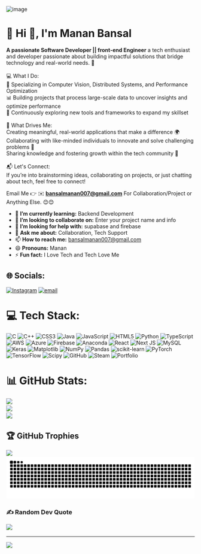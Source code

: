 ![image](https://github.com/user-attachments/assets/6eaf1d2d-3b0c-4e6c-82a8-525e642462b1)

# 💫 Hi 👋, I'm Manan Bansal
**A passionate Software Developer || front-end Engineer**
 a tech enthusiast and developer passionate about building impactful solutions that bridge technology and real-world needs. 🚀<br><br>💻 What I Do:<br>🤖 Specializing in Computer Vision, Distributed Systems, and Performance Optimization<br>📊 Building projects that process large-scale data to uncover insights and optimize performance<br>🌱 Continuously exploring new tools and frameworks to expand my skillset<br><br>🎯 What Drives Me:<br>Creating meaningful, real-world applications that make a difference 🌍<br>Collaborating with like-minded individuals to innovate and solve challenging problems 🤝<br>Sharing knowledge and fostering growth within the tech community 🌟<br><br>📬 Let's Connect:<br>If you’re into brainstorming ideas, collaborating on projects, or just chatting about tech, feel free to connect!


Email Me 👉 ✉️ **bansalmanan007@gmail.com** For Collaboration/Project or Anything Else. 😊😊

- 🌱 **I’m currently learning:** Backend Development
- 👯 **I’m looking to collaborate on:** Enter your project name and info
- 🤔 **I’m looking for help with:** supabase and firebase
- 💬 **Ask me about:** Collaboration, Tech Support
- 📫 **How to reach me:** bansalmanan007@gmail.com
- 😄 **Pronouns:** Manan
- ⚡ **Fun fact:** I Love Tech and Tech Love Me
## 🌐 Socials:
[![Instagram](https://img.shields.io/badge/Instagram-%23E4405F.svg?logo=Instagram&logoColor=white)](https://instagram.com/mananbansal77) [![email](https://img.shields.io/badge/Email-D14836?logo=gmail&logoColor=white)](mailto:bansalmanan007@gmail.com) 



# 💻 Tech Stack:
![C](https://img.shields.io/badge/c-%2300599C.svg?style=for-the-badge&logo=c&logoColor=white) ![C++](https://img.shields.io/badge/c++-%2300599C.svg?style=for-the-badge&logo=c%2B%2B&logoColor=white) ![CSS3](https://img.shields.io/badge/css3-%231572B6.svg?style=for-the-badge&logo=css3&logoColor=white) ![Java](https://img.shields.io/badge/java-%23ED8B00.svg?style=for-the-badge&logo=openjdk&logoColor=white) ![JavaScript](https://img.shields.io/badge/javascript-%23323330.svg?style=for-the-badge&logo=javascript&logoColor=%23F7DF1E) ![HTML5](https://img.shields.io/badge/html5-%23E34F26.svg?style=for-the-badge&logo=html5&logoColor=white) ![Python](https://img.shields.io/badge/python-3670A0?style=for-the-badge&logo=python&logoColor=ffdd54) ![TypeScript](https://img.shields.io/badge/typescript-%23007ACC.svg?style=for-the-badge&logo=typescript&logoColor=white) ![AWS](https://img.shields.io/badge/AWS-%23FF9900.svg?style=for-the-badge&logo=amazon-aws&logoColor=white) ![Azure](https://img.shields.io/badge/azure-%230072C6.svg?style=for-the-badge&logo=microsoftazure&logoColor=white) ![Firebase](https://img.shields.io/badge/firebase-%23039BE5.svg?style=for-the-badge&logo=firebase) ![Anaconda](https://img.shields.io/badge/Anaconda-%2344A833.svg?style=for-the-badge&logo=anaconda&logoColor=white) ![React](https://img.shields.io/badge/react-%2320232a.svg?style=for-the-badge&logo=react&logoColor=%2361DAFB) ![Next JS](https://img.shields.io/badge/Next-black?style=for-the-badge&logo=next.js&logoColor=white) ![MySQL](https://img.shields.io/badge/mysql-4479A1.svg?style=for-the-badge&logo=mysql&logoColor=white) ![Keras](https://img.shields.io/badge/Keras-%23D00000.svg?style=for-the-badge&logo=Keras&logoColor=white) ![Matplotlib](https://img.shields.io/badge/Matplotlib-%23ffffff.svg?style=for-the-badge&logo=Matplotlib&logoColor=black) ![NumPy](https://img.shields.io/badge/numpy-%23013243.svg?style=for-the-badge&logo=numpy&logoColor=white) ![Pandas](https://img.shields.io/badge/pandas-%23150458.svg?style=for-the-badge&logo=pandas&logoColor=white) ![scikit-learn](https://img.shields.io/badge/scikit--learn-%23F7931E.svg?style=for-the-badge&logo=scikit-learn&logoColor=white) ![PyTorch](https://img.shields.io/badge/PyTorch-%23EE4C2C.svg?style=for-the-badge&logo=PyTorch&logoColor=white) ![TensorFlow](https://img.shields.io/badge/TensorFlow-%23FF6F00.svg?style=for-the-badge&logo=TensorFlow&logoColor=white) ![Scipy](https://img.shields.io/badge/SciPy-%230C55A5.svg?style=for-the-badge&logo=scipy&logoColor=%white) ![GitHub](https://img.shields.io/badge/github-%23121011.svg?style=for-the-badge&logo=github&logoColor=white) ![Steam](https://img.shields.io/badge/steam-%23000000.svg?style=for-the-badge&logo=steam&logoColor=white) ![Portfolio](https://img.shields.io/badge/Portfolio-%23000000.svg?style=for-the-badge&logo=firefox&logoColor=#FF7139)
# 📊 GitHub Stats:
![](https://github-readme-stats.vercel.app/api?username=mananbansal77&theme=shadow_red&hide_border=false&include_all_commits=true&count_private=false)<br/>
![](https://nirzak-streak-stats.vercel.app/?user=mananbansal77&theme=shadow_red&hide_border=false)<br/>
![](https://github-readme-stats.vercel.app/api/top-langs/?username=mananbansal77&theme=shadow_red&hide_border=false&include_all_commits=true&count_private=false&layout=compact)

## 🏆 GitHub Trophies
![](https://github-profile-trophy.vercel.app/?username=mananbansal77&theme=radical&no-frame=false&no-bg=true&margin-w=4)
<picture>
  <source media="(prefers-color-scheme: dark)" srcset="https://raw.githubusercontent.com/Akshat-Raii/Akshat-Raii/output/github-snake-dark.svg" />
  <source media="(prefers-color-scheme: light)" srcset="https://raw.githubusercontent.com/Akshat-Raii/Akshat-Raii/output/github-snake.svg" />
  <img alt="github-snake" src="https://raw.githubusercontent.com/Akshat-Raii/Akshat-Raii/output/github-snake.svg" />
</picture>

### ✍️ Random Dev Quote
![](https://quotes-github-readme.vercel.app/api?type=horizontal&theme=radical)

---
[![](https://visitcount.itsvg.in/api?id=mananbansal77&icon=0&color=0)](https://visitcount.itsvg.in)

<!-- Proudly created with GPRM ( https://gprm.itsvg.in ) -->
